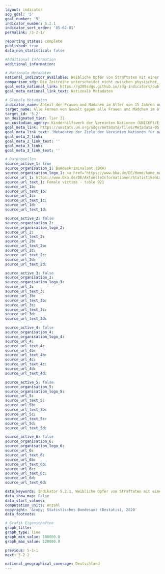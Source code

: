 ```yaml
---
layout: indicator
sdg_goal: '5'
goal_number: '5'
indicator_number: 5.2.1
indicator_sort_order: '05-02-01'
permalink: /5-2-1/

reporting_status: complete
published: true
data_non_statistical: false

#Additional Information
additional_information: 

# Nationale Metadaten
national_indicator_available: Weibliche Opfer von Straftaten mit einer aktuellen oder früheren intimen Beziehung zum Verdächtigen
comparison_sdg: Die Zeitreihe unterscheidet nicht zwischen physischer, sexueller und psychischer Gewalt.
goal_meta_national_link: https://g205sdgs.github.io/sdg-indicators/public/MetaDe/5.2.1.pdf
goal_meta_national_link_text: Nationale Metadaten

# Globale Metadaten
indicator_name: Anteil der Frauen und Mädchen im Alter von 15 Jahren und älter, die sich in ihrer jetzigen oder früheren Partnerschaft physischer, sexueller oder psychischer Gewalt durch ihren aktuellen oder früheren Intimpartner in den vergangenen 12 Monaten ausgesetzt waren, nach Art der Gewalt und Alter
target_name: Alle Formen von Gewalt gegen alle Frauen und Mädchen im öffentlichen und im privaten Bereich einschließlich des Menschenhandels und sexueller und anderer Formen der Ausbeutung beseitigen
target_id: '5.2'
un_designated_tier: Tier II
un_custodian_agency: Kinderhilfswerk der Vereinten Nationen (UNICEF)/Einheit der Vereinten Nationen für Gleichstellung und Ermächtigung der Frauen (UN Women)/Bevölkerungsfonds der Vereinten Nationen (UNFPA)/Weltgesundheitsorganisation (WHO)/Büro der Vereinten Nationen für Drogen- und Verbrechensbekämpfung (UNODC)
goal_meta_link: https://unstats.un.org/sdgs/metadata/files/Metadata-05-02-01.pdf
goal_meta_link_text: 'Metadaten der Ziele der Vereinten Nationen für nachhaltige Entwicklung'
goal_meta_2_link: 
goal_meta_2_link_text: ''
goal_meta_3_link: 
goal_meta_3_link_text: ''

# Datenquellen
source_active_1: true
source_organisation_1: Bundeskriminalamt (BKA)
source_organisation_logo_1: <a href="https://www.bka.de/DE/Home/home_node.html"><img src="https://g205sdgs.github.io/sdg-indicators/public/OrgImgDe/bka.png" alt="Logo bka" style="height:60px; width:148px"/></a>
source_url_1: https://www.bka.de/DE/AktuelleInformationen/StatistikenLagebilder/PolizeilicheKriminalstatistik/PKS2016/Zeitreihen/zeitreihenOpfer.html?nn=65720
source_url_text_1: Female victims - table 921
source_url_1b: 
source_url_text_1b: 
source_url_1c: 
source_url_text_1c: 
source_url_1d: 
source_url_text_1d: 

source_active_2: false
source_organisation_2: 
source_organisation_logo_2: 
source_url_2: 
source_url_text_2: 
source_url_2b: 
source_url_text_2b: 
source_url_2c: 
source_url_text_2c: 
source_url_2d: 
source_url_text_2d: 

source_active_3: false
source_organisation_3: 
source_organisation_logo_3: 
source_url_3: 
source_url_text_3: 
source_url_3b: 
source_url_text_3b: 
source_url_3c: 
source_url_text_3c: 
source_url_3d: 
source_url_text_3d: 

source_active_4: false
source_organisation_4: 
source_organisation_logo_4: 
source_url_4: 
source_url_text_4: 
source_url_4b: 
source_url_text_4b: 
source_url_4c: 
source_url_text_4c: 
source_url_4d: 
source_url_text_4d: 

source_active_5: false
source_organisation_5: 
source_organisation_logo_5: 
source_url_5: 
source_url_text_5: 
source_url_5b: 
source_url_text_5b: 
source_url_5c: 
source_url_text_5c: 
source_url_5d: 
source_url_text_5d: 

source_active_6: false
source_organisation_6: 
source_organisation_logo_6: 
source_url_6: 
source_url_text_6: 
source_url_6b: 
source_url_text_6b: 
source_url_6c: 
source_url_text_6c: 
source_url_6d: 
source_url_text_6d: 

data_keywords: Indikator 5.2.1, Weibliche Opfer von Straftaten mit einer aktuellen oder früheren intimen Beziehung zum Verdächtigen, Kinderhilfswerk der Vereinten Nationen (UNICEF), Einheit der Vereinten Nationen für Gleichstellung und Ermächtigung der Frauen (UN Women), Bevölkerungsfonds der Vereinten Nationen (UNFPA), Weltgesundheitsorganisation (WHO), Büro der Vereinten Nationen für Drogen- und Verbrechensbekämpfung (UNODC), Bundeskriminalamt (BKA)
data_show_map: False
data_start_values: 
computation_units: Anzahl
copyright: '&copy; Statistisches Bundesamt (Destatis), 2020'
data_footnote: 

# Grafik Eigenschaften
graph_title: 
graph_type: line
graph_min_value: 100000.0
graph_max_value: 120000.0

previous: 5-1-1
next: 5-2-2

national_geographical_coverage: Deutschland
---
```



